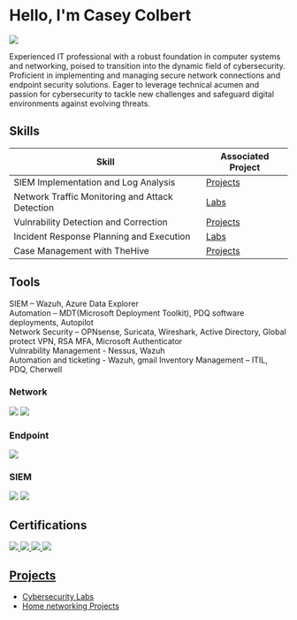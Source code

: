 # Hello, I'm Casey Colbert
<a href="https://www.linkedin.com/in/casey-colbert-25897558"><img src="https://img.shields.io/badge/-LinkedIn-0072b1?&style=for-the-badge&logo=linkedin&logoColor=white" /></a>
 
Experienced IT professional with a robust foundation in computer systems and networking, poised to transition into the dynamic field of cybersecurity. 
Proficient in implementing and managing secure network connections and endpoint security solutions. 
Eager to leverage technical acumen and passion for cybersecurity to tackle new challenges and safeguard digital environments against evolving threats.

## Skills

| Skill                                         | Associated Project         |
|-----------------------------------------------|----------------------------|
| SIEM Implementation and Log Analysis          | <a href="Projects/README.md">Projects</a>|
| Network Traffic Monitoring and Attack Detection | <a href="Cybersecurity-Labs">Labs</a>|
| Vulnrability Detection and Correction         | <a href="Projects/README.md">Projects</a>|
| Incident Response Planning and Execution      | <a href="Cybersecurity-Labs">Labs</a>|
| Case Management with TheHive                  | <a href="Projects/README.md">Projects</a>|

## Tools
SIEM – Wazuh, Azure Data Explorer <br>
Automation – MDT(Microsoft Deployment Toolkit), PDQ software deployments, Autopilot  
Network Security – OPNsense, Suricata, Wireshark, Active Directory, Global protect VPN, RSA MFA, Microsoft Authenticator  
Vulnrability Management - Nessus, Wazuh  
Automation and ticketing - Wazuh, gmail
Inventory Management – ITIL, PDQ, Cherwell  

### Network
<div>
    <img src="https://img.shields.io/badge/-Wireshark-1679A7?&style=for-the-badge&logo=Wireshark&logoColor=white" />
    <img src="https://img.shields.io/badge/-Suricata-EF3B2D?&style=for-the-badge&logo=Suricata&logoColor=white" />
</div>

### Endpoint
<div>
    <img src="https://img.shields.io/badge/-Aurora Dashboard-5cb0b8?&style=for-the-badge&logo=Microsoft&logoColor=white" />
</div>

### SIEM
<div>
    <img src="https://img.shields.io/badge/-Wazuh-0078D4?&style=for-the-badge&logo=Microsoft&logoColor=white" />
    <img src="https://img.shields.io/badge/-Azure Data Explorer-000000?&style=for-the-badge&logo=Splunk&logoColor=white" />
</div>

## Certifications
<div>
<a href="https://www.comptia.org/certifications/security"><img src="https://img.shields.io/badge/-Security%2B-FF0000?&style=for-the-badge&logo=CompTIA&logoColor=white" />
<a href="https://www.coursera.org/professional-certificates/google-cybersecurity?"><img src="https://img.shields.io/badge/-Google Cybersecurity Profesional-d2f571?&style=for-the-badge&logo=Google&logoColor=blue" />
<a href="https://www.comptia.org/certifications/network"><img src="https://img.shields.io/badge/-Network%2B-007ACC?&style=for-the-badge&logo=CompTIA&logoColor=white" />
<a href="https://www.axelos.com/certifications/itil-service-management/itil-4-foundation"><img src="https://img.shields.io/badge/-ITIL 4 Foundations-4B275F?&style=for-the-badge&logoColor=white" />
</div>

## Projects
- [Cybersecurity Labs](Cybersecurity-Labs)
- [Home networking Projects](Projects)
